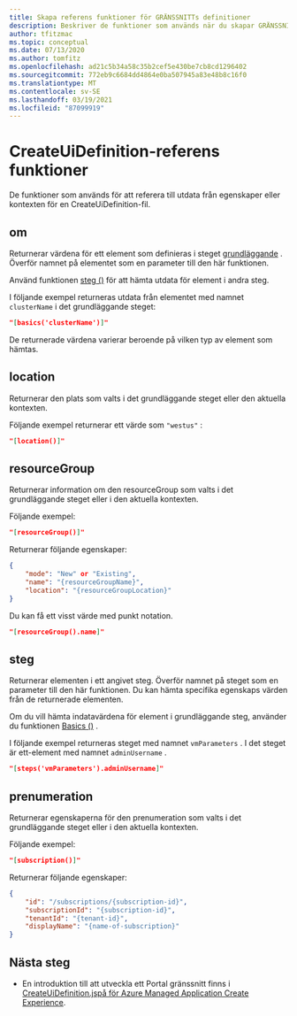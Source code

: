 ```yaml
---
title: Skapa referens funktioner för GRÄNSSNITTs definitioner
description: Beskriver de funktioner som används när du skapar GRÄNSSNITTs definitioner för Azure Portal som refererar till andra objekt.
author: tfitzmac
ms.topic: conceptual
ms.date: 07/13/2020
ms.author: tomfitz
ms.openlocfilehash: ad21c5b34a58c35b2cef5e430be7cb8cd1296402
ms.sourcegitcommit: 772eb9c6684dd4864e0ba507945a83e48b8c16f0
ms.translationtype: MT
ms.contentlocale: sv-SE
ms.lasthandoff: 03/19/2021
ms.locfileid: "87099919"
---
```

# <a name="createuidefinition-referencing-functions"></a>CreateUiDefinition-referens funktioner

De funktioner som används för att referera till utdata från egenskaper eller kontexten för en CreateUiDefinition-fil.

## <a name="basics"></a>om

Returnerar värdena för ett element som definieras i steget [grundläggande](create-uidefinition-overview.md#basics) . Överför namnet på elementet som en parameter till den här funktionen.

Använd funktionen [steg ()](#steps) för att hämta utdata för element i andra steg.

I följande exempel returneras utdata från elementet med namnet `clusterName` i det grundläggande steget:

```json
"[basics('clusterName')]"
```

De returnerade värdena varierar beroende på vilken typ av element som hämtas.

## <a name="location"></a>location

Returnerar den plats som valts i det grundläggande steget eller den aktuella kontexten.

Följande exempel returnerar ett värde som `"westus"` :

```json
"[location()]"
```

## <a name="resourcegroup"></a>resourceGroup

Returnerar information om den resourceGroup som valts i det grundläggande steget eller i den aktuella kontexten.

Följande exempel:

```json
"[resourceGroup()]"
```

Returnerar följande egenskaper:

```json
{
    "mode": "New" or "Existing",
    "name": "{resourceGroupName}",
    "location": "{resourceGroupLocation}"
}
```

Du kan få ett visst värde med punkt notation.

```json
"[resourceGroup().name]"
```

## <a name="steps"></a>steg

Returnerar elementen i ett angivet steg. Överför namnet på steget som en parameter till den här funktionen. Du kan hämta specifika egenskaps värden från de returnerade elementen.

Om du vill hämta indatavärdena för element i grundläggande steg, använder du funktionen [Basics ()](#basics) .

I följande exempel returneras steget med namnet `vmParameters` . I det steget är ett-element med namnet `adminUsername` .

```json
"[steps('vmParameters').adminUsername]"
```

## <a name="subscription"></a>prenumeration

Returnerar egenskaperna för den prenumeration som valts i det grundläggande steget eller i den aktuella kontexten.

Följande exempel:

```json
"[subscription()]"
```

Returnerar följande egenskaper:

```json
{
    "id": "/subscriptions/{subscription-id}",
    "subscriptionId": "{subscription-id}",
    "tenantId": "{tenant-id}",
    "displayName": "{name-of-subscription}"
}
```

## <a name="next-steps"></a>Nästa steg

* En introduktion till att utveckla ett Portal gränssnitt finns i [CreateUiDefinition.jspå för Azure Managed Application Create Experience](create-uidefinition-overview.md).
